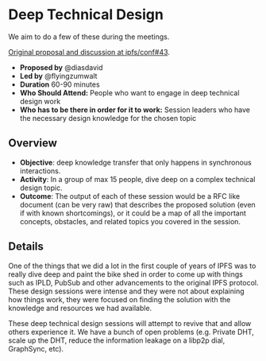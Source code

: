 # Deep Technical Design

We aim to do a few of these during the meetings.

[Original proposal and discussion at ipfs/conf#43](https://github.com/ipfs/conf/issues/43). 

- **Proposed by** @diasdavid  
- **Led by** @flyingzumwalt   
- **Duration** 60-90 minutes  
- **Who Should Attend:** People who want to engage in deep technical design work  
- **Who has to be there in order for it to work:** Session leaders who have the necessary design knowledge for the chosen topic

## Overview

- **Objective**: deep knowledge transfer that only happens in synchronous interactions. 
- **Activity**: In a group of max 15 people, dive deep on a complex technical design topic. 
- **Outcome**: The output of each of these session would be a RFC like document (can be very raw) that describes the proposed solution (even if with known shortcomings), or it could be a map of all the important concepts, obstacles, and related topics you covered in the session.

## Details

One of the things that we did a lot in the first couple of years of IPFS was to really dive deep and paint the bike shed in order to come up with things such as IPLD, PubSub and other advancements to the original IPFS protocol. These design sessions were intense and they were not about explaining how things work, they were focused on finding the solution with the knowledge and resources we had available.

These deep technical design sessions will attempt to revive that and allow others experience it. We have a bunch of open problems (e.g. Private DHT, scale up the DHT, reduce the information leakage on a libp2p dial, GraphSync, etc).

